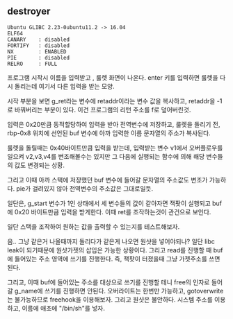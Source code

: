 destroyer 
----------
```
Ubuntu GLIBC 2.23-0ubuntu11.2 -> 16.04
ELF64
CANARY    : disabled
FORTIFY   : disabled
NX        : ENABLED
PIE       : disabled
RELRO     : FULL
```
프로그램 시작시 이름을 입력받고 , 룰렛 화면이 나온다.
enter 키를 입력하면 룰렛을 다시 돌리는데 여기서 다른 입력을 받는 모양.

시작 부분을 보면 g_ret라는 변수에 retaddr이라는 변수 값을 복사하고, 
retaddr을 -1로 바꿔버리는 부분이 있다. 
이건 프로그램의 리턴 주소를 f로 덮어버린것. 

입력은 0x20만큼 동적할당하여 입력을 받아 전역변수에 저장하고, 
룰렛을 돌리기 전, rbp-0x8 위치에 선언된 buf 변수에 아까 입력한 이름 문자열의 주소가 복사된다. 

룰렛을 돌릴때는 0x40바이트만큼 입력을 받는데,
입력받는 변수 v1에서 오버플로우를 일으켜 v2,v3,v4를 변조해볼수는 있지만 그 다음에 실행되는 함수에 의해
해당 변수들의 값도 변경되는 상황. 

그리고 이때 아까 스택에 저장했던 buf 변수에 들어갈 문자열의 주소값도 변조가 가능하다. 
pie가 걸려있지 않아 전역변수의 주소값은 그대로일듯. 

일단은, g_start 변수가 1인 상태에서 세 변수들의 값이 같아자면 잭팟이 실행되고 
buf에 0x20 바이트만큼 입력을 받게한다. 
이때 ret를 조작하는것이 관건으로 보인다. 

일단 스택을 조작하여 원하는 값을 출력할 수 있는지를 테스트해보자.

음.. 그냥 같은거 나올때까지 돌리다가 같은게 나오면 원샷을 넣어야되나?
일단 libc leak이 되기때문에 원샷가젯의 삽입은 가능한 상황이다. 
그리고 read를 진행할 때 buf에 들어있는 주소 영역에 쓰기를 진행한다. 
즉, 잭팟이 터졌을때 그냥 가젯주소를 쓰면 된다. 

그리고, 이때 buf에 들어있는 주소를 대상으로 쓰기를 진행할 테니 
free의 인자로 들어갈 g_name에 쓰기를 진행하면 안된다. 
오버라이트는 한번만 가능하고, gotoverwrite는 불가능하므로 freehook을 이용해보자. 
그리고 원샷은 불안하다. 시스템 주소를 이용하고, 이름에 애초에 "/bin/sh"를 넣자. 







